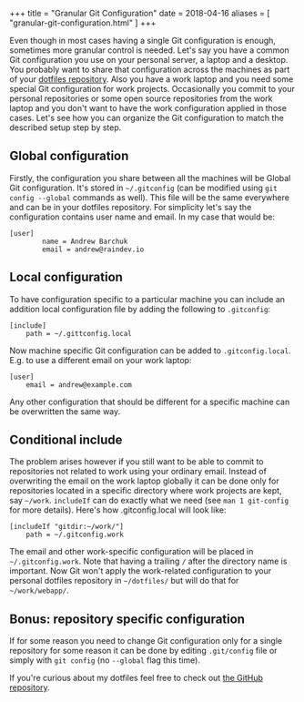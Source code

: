 +++
title = "Granular Git Configuration"
date = 2018-04-16
aliases = [ "granular-git-configuration.html" ]
+++

Even though in most cases having a single Git configuration is enough, sometimes more granular control is needed. Let's say you have a common Git configuration you use on your personal server, a laptop and a desktop. You probably want to share that configuration across the machines as part of your [dotfiles repository](https://zachholman.com/2010/08/dotfiles-are-meant-to-be-forked/). Also you have a work laptop and you need some special Git configuration for work projects. Occasionally you commit to your personal repositories or some open source repositories from the work laptop and you don't want to have the work configuration applied in those cases. Let's see how you can organize the Git configuration to match the described setup step by step.

## Global configuration

Firstly, the configuration you share between all the machines will be Global Git configuration. It's stored in `~/.gitconfig` (can be modified using `git config --global` commands as well). This file will be the same everywhere and can be in your dotfiles repository. For simplicity let's say the configuration contains user name and email. In my case that would be:

```
[user]
        name = Andrew Barchuk
        email = andrew@raindev.io
```

## Local configuration

To have configuration specific to a particular machine you can include an addition local configuration file by adding the following to `.gitconfig`:

```
[include]
    path = ~/.gittconfig.local
```

Now machine specific Git configuration can be added to `.gitconfig.local`. E.g. to use a different email on your work laptop:

```
[user]
    email = andrew@example.com
```

Any other configuration that should be different for a specific machine can be overwritten the same way.

## Conditional include

The problem arises however if you still want to be able to commit to repositories not related to work using your ordinary email. Instead of overwriting the email on the work laptop globally it can be done only for repositories located in a specific directory where work projects are kept, say `~/work`. `includeIf` can do exactly what we need (see `man 1 git-config` for more details). Here's how .gitconfig.local will look like:

```
[includeIf "gitdir:~/work/"]
    path = ~/.gitconfig.work
```

The email and other work-specific configuration will be placed in `~/.gitconfig.work`. Note that having a trailing `/` after the directory name is important. Now Git won't apply the work-related configuration to your personal dotfiles repository in `~/dotfiles/` but will do that for `~/work/webapp/`.

## Bonus: repository specific configuration

If for some reason you need to change Git configuration only for a single repository for some reason it can be done by editing `.git/config` file or simply with `git config` (no `--global` flag this time).

If you're curious about my dotfiles feel free to check out [the GitHub repository](https://github.com/raindev/dotfiles).
